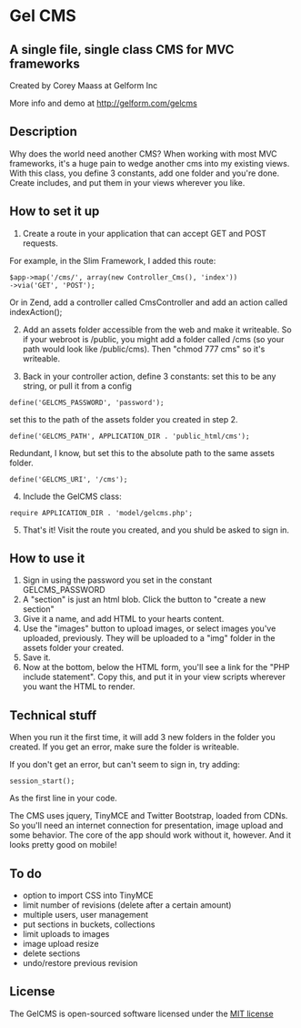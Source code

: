 # Gel CMS
## A single file, single class CMS for MVC frameworks

Created by Corey Maass at Gelform Inc

More info and demo at http://gelform.com/gelcms

## Description

Why does the world need another CMS? When working with most MVC frameworks, it's a huge pain to wedge another cms into my existing views. With this class, you define 3 constants, add one folder and you're done. Create includes, and put them in your views wherever you like.

## How to set it up

1. Create a route in your application that can accept GET and POST requests. 

For example, in the Slim Framework, I added this route:
```
$app->map('/cms/', array(new Controller_Cms(), 'index'))
->via('GET', 'POST');
```

Or in Zend, add a controller called CmsController and add an action called indexAction();

2. Add an assets folder accessible from the web and make it writeable. So  if your webroot is /public, you might add a folder called /cms (so your path would look like /public/cms). Then "chmod 777 cms" so it's writeable. 

3. Back in your controller action, define 3 constants:
set this to be any string, or pull it from a config
```
define('GELCMS_PASSWORD', 'password'); 
```
set this to the path of the assets folder you created in step 2. 
```
define('GELCMS_PATH', APPLICATION_DIR . 'public_html/cms');
```
Redundant, I know, but set this to the absolute path to the same assets folder.
```
define('GELCMS_URI', '/cms');
```

4. Include the GelCMS class:
```
require APPLICATION_DIR . 'model/gelcms.php';
```

5. That's it! Visit the route you created, and you shuld be asked to sign in.

## How to use it

1. Sign in using the password you set in the constant GELCMS_PASSWORD
2. A "section" is just an html blob. Click the button to "create a new section"
3. Give it a name, and add HTML to your hearts content.
4. Use the "images" button to upload images, or select images you've uploaded, previously. They will be uploaded to a "img"
folder in the assets folder your created. 
5. Save it. 
6. Now at the bottom, below the HTML form, you'll see a link for the "PHP include statement". Copy this, and put it in your view scripts wherever you want the HTML to render.

## Technical stuff

When you run it the first time, it will add 3 new folders in the folder you created. If you get an error, make sure the folder
is writeable.

If you don't get an error, but can't seem to sign in, try adding:
```
session_start();
```
As the first line in your code.

The CMS uses jquery, TinyMCE and Twitter Bootstrap, loaded from CDNs. So you'll need an internet connection for presentation,
image upload and some behavior. The core of the app should work without it, however. And it looks pretty good on mobile!

## To do

* option to import CSS into TinyMCE
* limit number of revisions (delete after a certain amount)
* multiple users, user management
* put sections in buckets, collections
* limit uploads to images
* image upload resize
* delete sections
* undo/restore previous revision

## License

The GelCMS is open-sourced software licensed under the [MIT license](http://opensource.org/licenses/MIT)
